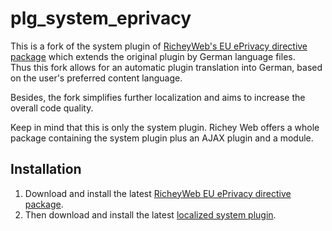# plg_system_eprivacy

This is a fork of the system plugin of [RicheyWeb's EU ePrivacy directive package](https://www.richeyweb.com/software/joomla/packages/9-eu-e-privacy-directive) which extends the original plugin by German language files.  
Thus this fork allows for an automatic plugin translation into German, based on the user's preferred content language.

Besides, the fork simplifies further localization and aims to increase the overall code quality.

Keep in mind that this is only the system plugin.
Richey Web offers a whole package containing the system plugin plus an AJAX plugin and a module.

## Installation

1. Download and install the latest [RicheyWeb EU ePrivacy directive package](https://www.richeyweb.com/software/joomla/packages/9-eu-e-privacy-directive).
1. Then download and install the latest [localized system plugin](https://github.com/sebschlicht/plg_system_eprivacy/releases).
